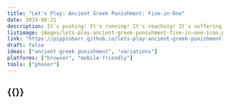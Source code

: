 ```yaml
---
title: "Let's Play: Ancient Greek Punishment: Five-in-One"
date: 2019-08-21
description: It's pushing! It's running! It's reaching! It's suffering! It's five ancient greek punishments for the effort of one! It's everything!
listimage: images/lets-play-ancient-greek-punishment-five-in-one-icon.png
link: "https://pippinbarr.github.io/lets-play-ancient-greek-punishment-five-in-one/info/"
draft: false
ideas: ["ancient greek punishment", "variations"]
platforms: ["browser", "mobile-friendly"]
tools: ["phaser"]
---
```


## {{<param title >}}
